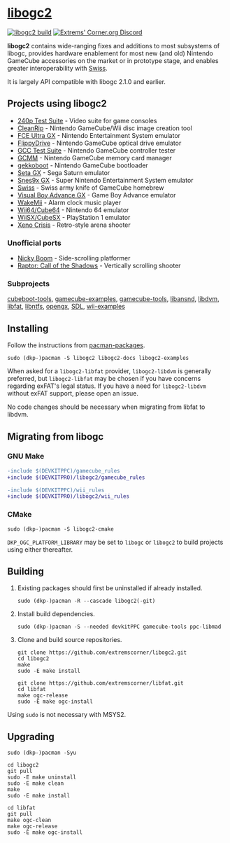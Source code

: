 # [libogc2](https://github.com/extremscorner/libogc2)

[![libogc2 build](https://github.com/extremscorner/libogc2/actions/workflows/continuous-integration-workflow.yml/badge.svg)](https://github.com/extremscorner/libogc2/actions/workflows/continuous-integration-workflow.yml) [![Extrems' Corner.org Discord](https://discordapp.com/api/guilds/243509579961466881/widget.png)](https://discord.extremscorner.org/)

**libogc2** contains wide-ranging fixes and additions to most subsystems of libogc, provides hardware enablement for most new (and old) Nintendo GameCube accessories on the market or in prototype stage, and enables greater interoperability with [Swiss](https://github.com/emukidid/swiss-gc).

It is largely API compatible with libogc 2.1.0 and earlier.

## Projects using libogc2

- [240p Test Suite](https://github.com/ArtemioUrbina/240pTestSuite) - Video suite for game consoles
- [CleanRip](https://github.com/emukidid/cleanrip) - Nintendo GameCube/Wii disc image creation tool
- [FCE Ultra GX](https://github.com/dborth/fceugx) - Nintendo Entertainment System emulator
- [FlippyDrive](https://www.crowdsupply.com/team-offbroadway/flippydrive) - Nintendo GameCube optical drive emulator
- [GCC Test Suite](https://github.com/greenwave-1/GTS) - Nintendo GameCube controller tester
- [GCMM](https://github.com/suloku/gcmm) - Nintendo GameCube memory card manager
- [gekkoboot](https://github.com/redolution/gekkoboot) - Nintendo GameCube bootloader
- [Seta GX](https://github.com/fadedled/seta-gx) - Sega Saturn emulator
- [Snes9x GX](https://github.com/dborth/snes9xgx) - Super Nintendo Entertainment System emulator
- [Swiss](https://github.com/emukidid/swiss-gc) - Swiss army knife of GameCube homebrew
- [Visual Boy Advance GX](https://github.com/dborth/vbagx) - Game Boy Advance emulator
- [WakeMii](https://github.com/emukidid/wakemii) - Alarm clock music player
- [Wii64/Cube64](https://github.com/emukidid/Wii64) - Nintendo 64 emulator
- [WiiSX/CubeSX](https://github.com/emukidid/pcsxgc) - PlayStation 1 emulator
- [Xeno Crisis](https://shop.bitmapbureau.com/collections/gamecube/products/xeno-crisis-gamecube) - Retro-style arena shooter

### Unofficial ports

- [Nicky Boom](https://github.com/emukidid/Nicky-Boum) - Side-scrolling platformer
- [Raptor: Call of the Shadows](https://github.com/RetroGamer02/raptor-consoles/tree/ppc-sys) - Vertically scrolling shooter

### Subprojects

[cubeboot-tools](https://github.com/extremscorner/cubeboot-tools), [gamecube-examples](https://github.com/extremscorner/gamecube-examples), [gamecube-tools](https://github.com/extremscorner/gamecube-tools), [libansnd](https://github.com/extremscorner/libansnd), [libdvm](https://github.com/extremscorner/libdvm), [libfat](https://github.com/extremscorner/libfat), [libntfs](https://github.com/extremscorner/libntfs), [opengx](https://github.com/extremscorner/opengx), [SDL](https://github.com/extremscorner/SDL), [wii-examples](https://github.com/extremscorner/wii-examples)

## Installing

Follow the instructions from [pacman-packages](https://github.com/extremscorner/pacman-packages#readme).

```
sudo (dkp-)pacman -S libogc2 libogc2-docs libogc2-examples
```

When asked for a `libogc2-libfat` provider, `libogc2-libdvm` is generally preferred, but `libogc2-libfat` may be chosen if you have concerns regarding exFAT's legal status.
If you have a need for `libogc2-libdvm` without exFAT support, please open an issue.

No code changes should be necessary when migrating from libfat to libdvm.

## Migrating from libogc

### GNU Make

```diff
-include $(DEVKITPPC)/gamecube_rules
+include $(DEVKITPRO)/libogc2/gamecube_rules
```

```diff
-include $(DEVKITPPC)/wii_rules
+include $(DEVKITPRO)/libogc2/wii_rules
```

### CMake

```
sudo (dkp-)pacman -S libogc2-cmake
```

`DKP_OGC_PLATFORM_LIBRARY` may be set to `libogc` or `libogc2` to build projects using either thereafter.

## Building

1. Existing packages should first be uninstalled if already installed.

   ```
   sudo (dkp-)pacman -R --cascade libogc2(-git)
   ```

2. Install build dependencies.

   ```
   sudo (dkp-)pacman -S --needed devkitPPC gamecube-tools ppc-libmad
   ```

3. Clone and build source repositories.

   ```
   git clone https://github.com/extremscorner/libogc2.git
   cd libogc2
   make
   sudo -E make install
   ```

   ```
   git clone https://github.com/extremscorner/libfat.git
   cd libfat
   make ogc-release
   sudo -E make ogc-install
   ```

Using `sudo` is not necessary with MSYS2.

## Upgrading

```
sudo (dkp-)pacman -Syu
```

```
cd libogc2
git pull
sudo -E make uninstall
sudo -E make clean
make
sudo -E make install
```

```
cd libfat
git pull
make ogc-clean
make ogc-release
sudo -E make ogc-install
```
